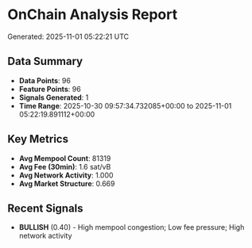 # OnChain Analysis Report
Generated: 2025-11-01 05:22:21 UTC

## Data Summary
- **Data Points**: 96
- **Feature Points**: 96
- **Signals Generated**: 1
- **Time Range**: 2025-10-30 09:57:34.732085+00:00 to 2025-11-01 05:22:19.891112+00:00

## Key Metrics
- **Avg Mempool Count**: 81319
- **Avg Fee (30min)**: 1.6 sat/vB
- **Avg Network Activity**: 1.000
- **Avg Market Structure**: 0.669

## Recent Signals
- **BULLISH** (0.40) - High mempool congestion; Low fee pressure; High network activity
